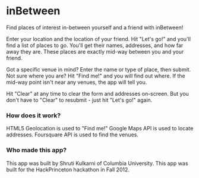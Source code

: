 inBetween
=========

Find places of interest in-between yourself and a friend with inBetween!

Enter your location and the location of your friend. 
Hit "Let's go!" and you'll find a list of places to go.
You'll get their names, addresses, and how far away they are.
These places are exactly mid-way between you and your friend.

Got a specific venue in mind? Enter the name or type of place, then submit.
Not sure where you are? Hit "Find me!" and you will find out where.
If the mid-way point isn't near any venues, the app will tell you.

Hit "Clear" at any time to clear the form and addresses on-screen.
But you don't have to "Clear" to resubmit - just hit "Let's go!" again.

### How does it work?

HTML5 Geolocation is used to "Find me!" 
Google Maps API is used to locate addresses.
Foursquare API is used to find the venues.

### Who made this app?

This app was built by Shruti Kulkarni of Columbia University.
This app was built for the HackPrinceton hackathon in Fall 2012.

